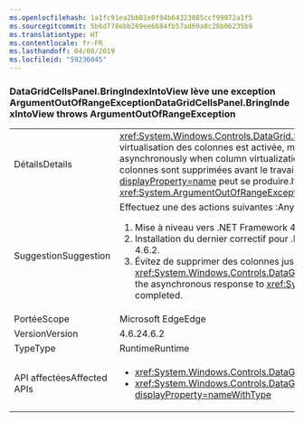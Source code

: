 ```yaml
---
ms.openlocfilehash: 1a1fc91ea2bb81e0f94b64323085ccf99072a1f5
ms.sourcegitcommit: 5b6d778ebb269ee6684fb57ad69a8c28b06235b9
ms.translationtype: HT
ms.contentlocale: fr-FR
ms.lasthandoff: 04/08/2019
ms.locfileid: "59236045"
---
```

### <a name="datagridcellspanelbringindexintoview-throws-argumentoutofrangeexception"></a><span data-ttu-id="8512b-101">DataGridCellsPanel.BringIndexIntoView lève une exception ArgumentOutOfRangeException</span><span class="sxs-lookup"><span data-stu-id="8512b-101">DataGridCellsPanel.BringIndexIntoView throws ArgumentOutOfRangeException</span></span>

|   |   |
|---|---|
|<span data-ttu-id="8512b-102">Détails</span><span class="sxs-lookup"><span data-stu-id="8512b-102">Details</span></span>|<xref:System.Windows.Controls.DataGrid.ScrollIntoView(System.Object)> <span data-ttu-id="8512b-103">fonctionne de façon asynchrone quand la virtualisation des colonnes est activée, mais que la largeur des colonnes n’a pas encore été déterminée.</span><span class="sxs-lookup"><span data-stu-id="8512b-103">will work asynchronously when column virtualization is enabled but the column widths have not yet been determined.</span></span>  <span data-ttu-id="8512b-104">Si des colonnes sont supprimées avant le travail asynchrone, une <xref:System.ArgumentOutOfRangeException?displayProperty=name> peut se produire.</span><span class="sxs-lookup"><span data-stu-id="8512b-104">If columns are removed before the asynchronous work happens, an <xref:System.ArgumentOutOfRangeException?displayProperty=name> can occur.</span></span>|
|<span data-ttu-id="8512b-105">Suggestion</span><span class="sxs-lookup"><span data-stu-id="8512b-105">Suggestion</span></span>|<span data-ttu-id="8512b-106">Effectuez une des actions suivantes :</span><span class="sxs-lookup"><span data-stu-id="8512b-106">Any one of the following:</span></span><ol><li><span data-ttu-id="8512b-107">Mise à niveau vers .NET Framework 4.7</span><span class="sxs-lookup"><span data-stu-id="8512b-107">Upgrade to .NET Framework 4.7.</span></span></li><li><span data-ttu-id="8512b-108">Installation du dernier correctif pour .NET Framework 4.6.2</span><span class="sxs-lookup"><span data-stu-id="8512b-108">Install the latest servicing patch for .NET Framework 4.6.2.</span></span></li><li><span data-ttu-id="8512b-109">Évitez de supprimer des colonnes jusqu’à ce que la réponse asynchrone à <xref:System.Windows.Controls.DataGrid.ScrollIntoView(System.Object)> soit effective.</span><span class="sxs-lookup"><span data-stu-id="8512b-109">Avoid removing columns until the asynchronous response to <xref:System.Windows.Controls.DataGrid.ScrollIntoView(System.Object)> has completed.</span></span></li></ol>|
|<span data-ttu-id="8512b-110">Portée</span><span class="sxs-lookup"><span data-stu-id="8512b-110">Scope</span></span>|<span data-ttu-id="8512b-111">Microsoft Edge</span><span class="sxs-lookup"><span data-stu-id="8512b-111">Edge</span></span>|
|<span data-ttu-id="8512b-112">Version</span><span class="sxs-lookup"><span data-stu-id="8512b-112">Version</span></span>|<span data-ttu-id="8512b-113">4.6.2</span><span class="sxs-lookup"><span data-stu-id="8512b-113">4.6.2</span></span>|
|<span data-ttu-id="8512b-114">Type</span><span class="sxs-lookup"><span data-stu-id="8512b-114">Type</span></span>|<span data-ttu-id="8512b-115">Runtime</span><span class="sxs-lookup"><span data-stu-id="8512b-115">Runtime</span></span>|
|<span data-ttu-id="8512b-116">API affectées</span><span class="sxs-lookup"><span data-stu-id="8512b-116">Affected APIs</span></span>|<ul><li><xref:System.Windows.Controls.DataGrid.ScrollIntoView(System.Object)?displayProperty=nameWithType></li><li><xref:System.Windows.Controls.DataGrid.ScrollIntoView(System.Object,System.Windows.Controls.DataGridColumn)?displayProperty=nameWithType></li></ul>|
